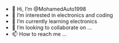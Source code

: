 - 👋 Hi, I’m @MohamedAuto1998
- 👀 I’m interested in electronics and coding
- 🌱 I’m currently learning electronics
- 💞️ I’m looking to collaborate on ...
- 📫 How to reach me ...

<!---
MohamedAuto1998/MohamedAuto1998 is a ✨ special ✨ repository because its `README.md` (this file) appears on your GitHub profile.
You can click the Preview link to take a look at your changes.
--->
